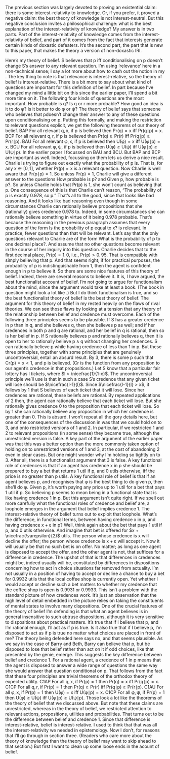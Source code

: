 
The previous section was largely devoted to proving an existential claim: there is some interest-relativity to knowledge. Or, if you prefer, it proved a negative claim: the best theory of knowledge is not interest-neutral. But this negative conclusion invites a philosophical challenge: what is the best explanation of the interest-relativity of knowledge? My answer is in two parts. Part of the interest-relativity of knowledge comes from the interest-relativity of belief, and part of it comes from the fact that interests generate certain kinds of doxastic defeaters. It’s the second part, the part that is new to this paper, that makes the theory a version of non-doxastic IRI.

Here’s my theory of belief. S believes that p iff conditionalising on p doesn’t change S’s answer to any relevant question. I’m using ‘relevance’ here in a non-technical sense; I say a lot more about how to cash out the notion in my . The key thing to note is that relevance is interest-relative, so the theory of belief is interest-relative. There is a bit more to say about what kind of questions are important for this definition of belief. In part because I’ve changed my mind a little bit on this since the earlier paper, I’ll spend a bit more time on it. The following four kinds of questions are the most important.
How probable is q?
Is q or r more probable?
How good an idea is it to do φ?
Is it better to do φ or ψ?
The theory of belief says that someone who believes that pdoesn’t change their answer to any of these questions upon conditionalising on p. Putting this formally, and making the restriction to relevant questions explicit, we get the following theorems of our theory of belief.
BAP
For all relevant q, x, if p is believed then Pr(q) = x iff Pr(q∣p) = x.
BCP
For all relevant q, r, if p is believed then Pr(q) ≥ Pr(r) iff Pr(q∣p) ≥ Pr(r∣p).
BAU
For all relevant φ, x, if p is believed then U(φ) = x iff U(φ∣p) = x.
BCU
For all relevant φ, ψ, if p is believed then U(φ) ≥ U(ψ) iff U(φ∣p) ≥ U(ψ∣p).
In the earlier paper I focussed on BAU and BCU. But BAP and BCP are important as well. Indeed, focussing on them lets us derive a nice result.
Charlie is trying to figure out exactly what the probability of p is. That is, for any x ∈ [0, 1], whether Pr(p) = x is a relevant question. Now Charlie is well aware that Pr(p∣p) = 1. So unless Pr(p) = 1, Charlie will give a different answer to the questions How probable is p? and Given p, how probable is p?. So unless Charlie holds that Pr(p) is 1, she won’t count as believing that p. One consequence of this is that Charlie can’t reason, “The probability of p is exactly 0.978, so p.” That’s all to the good, since that looks like bad reasoning. And it looks like bad reasoning even though in some circumstances Charlie can rationally believe propositions that she (rationally) gives credence 0.978 to. Indeed, in some circumstances she can rationally believe something in virtue of it being 0.978 probable.
That’s because the reasoning in the previous paragraph assumes that every question of the form Is the probability of p equal to x? is relevant. In practice, fewer questions than that will be relevant. Let’s say that the only questions relevant to Charlie are of the form What is the probability of p to one decimal place?. And assume that no other questions become relevant in the course of her inquiry into this question. Charlie decides that to the first decimal place, Pr(p) = 1. 0, i.e., Pr(p) > 0. 95. That is compatible with simply believing that p. And that seems right; if for practical purposes, the probability of p is indistinguishable from 1, then the agent is confident enough in p to believe it.
So there are some nice features of this theory of belief. Indeed, there are several reasons to believe it. It is, I have argued, the best functionalist account of belief. I’m not going to argue for functionalism about the mind, since the argument would take at least a book. (The book in question might look a lot like .) But I do think functionalism is true, and so the best functionalist theory of belief is the best theory of belief.
The argument for this theory of belief in my  rested heavily on the flaws of rival theories. We can see those flaws by looking at a tension that any theory of the relationship between belief and credence must overcome. Each of the following three principles seems to be plausible.
If S has a greater credence in p than in q, and she believes q, then she believes p as well; and if her credences in both p and q are rational, and her belief in q is rational, then so is her belief in p.
If S rationally believes p and rationally believes q, then it is open to her to rationally believe p ∧ q without changing her credences.
S can rationally believe p while having credence of less than 1 in p.
But these three principles, together with some principles that are genuinely uncontroversial, entail an absurd result. By 3, there is some p such that Cr(p) = x < 1, and p is believed. (Cr is the function from any proposition to our agent’s credence in that propositions.) Let S know that a particular fair lottery has l tickets, where $l > \nicefrac{1}{1-x}$. The uncontroversial principle we’ll use is that in such a case S’s credence that any given ticket will lose should be $\nicefrac{l-1}{l}$. Since $\nicefrac{l-1}{l} > x$, it follows by 1 that S believes of each ticket that it will lose. Since her credences are rational, these beliefs are rational. By repeated applications of 2 then, the agent can rationally believe that each ticket will lose. But she rationally gives credence 0 to the proposition that each ticket will lose. So by 1 she can rationally believe any proposition in which her credence is greater than 0. This is absurd.
I won’t repeat all the gory details here, but one of the consequences of the discussion in  was that we could hold on to 3, and onto restricted versions of 1 and 2. In particular, if we restricted 1 and 2 to relevant propositions (in some sense) they became true, although the unrestricted version is false. A key part of the argument of the earlier paper was that this was a better option than the more commonly taken option of holding on to unrestricted versions of 1 and 3, at the cost of abandoning 2 even in clear cases. But one might wonder why I’m holding so tightly on to 3. After all, there is a functionalist argument that 3 is false.
A key functional role of credences is that if an agent has credence x in p she should be prepared to buy a bet that returns 1 util if p, and 0 utils otherwise, iff the price is no greater than p utils. A key functional role of belief is that if an agent believes p, and recognises that φ is the best thing to do given p, then she’ll do φ. Given p, it’s worth paying any price up to 1 util for a bet that pays 1 util if p. So believing p seems to mean being in a functional state that is like having credence 1 in p.
But this argument isn’t quite right. If we spell out more carefully what the functional roles of credence and belief are, a loophole emerges in the argument that belief implies credence 1. The interest-relative theory of belief turns out to exploit that loophole. What’s the difference, in functional terms, between having credence x in p, and having credence x + ɛ in p? Well, think again about the bet that pays 1 util if p, and 0 utils otherwise. And imagine that bet is offered for $x + \nicefrac{\varepsilon}{2}$ utils. The person whose credence is x will decline the offer; the person whose credence is x + ɛ will accept it. Now it will usually be that no such bet is on offer. No matter; as long as one agent is disposed to accept the offer, and the other agent is not, that suffices for a difference in credence.
The upshot of that is that differences in credences might be, indeed usually will be, constituted by differences in dispositions concerning how to act in choice situations far removed from actuality. I’m not usually in a position of having to accept or decline a chance to buy a bet for 0.9932 utils that the local coffee shop is currently open. Yet whether I would accept or decline such a bet matters to whether my credence that the coffee shop is open is 0.9931 or 0.9933. This isn’t a problem with the standard picture of how credences work. It’s just an observation that the high level of detail embedded in the picture relies on taking the constituents of mental states to involve many dispositions.
One of the crucial features of the theory of belief I’m defending is that what an agent believes is in general insensitive to such abtruse dispositions, although it is very sensitive to dispositions about practical matters. It’s true that if I believe that p, and I’m rational enough, I’ll act as if p is true. Is it also true that if I believe p, I’m disposed to act as if p is true no matter what choices are placed in front of me? The theory being defended here says no, and that seems plausible. As we say in the case of Barry and Beth, Barry can believe that p, but be disposed to lose that belief rather than act on it if odd choices, like that presented by the genie, emerge.
This suggests the key difference between belief and credence 1. For a rational agent, a credence of 1 in p means that the agent is disposed to answer a wide range of questions the same way she would answer that question conditional on p. That follows from the fact that these four principles are trivial theorems of the orthodox theory of expected utility.
C1AP
For all q, x, if Pr(p) = 1 then Pr(q) = x iff Pr(q∣p) = x.
C1CP
For all q, r, if Pr(p) = 1 then Pr(q) ≥ Pr(r) iff Pr(q∣p) ≥ Pr(r∣p).
C1AU
For all φ, x, if Pr(p) = 1 then U(φ) = x iff U(φ∣p) = x.
C1CP
For all φ, ψ, if Pr(p) = 1 then U(φ) ≥ U(ψ) iff U(φ∣p) ≥ U(ψ∣p).
Those look a lot like the theorems of the theory of belief that we discussed above. But note that these claims are unrestricted, whereas in the theory of belief, we restricted attention to relevant actions, propositions, utilities and probabilities. That turns out to be the difference between belief and credence 1. Since that difference is interest-relative, belief is interest-relative.
I used to think that that was all the interest-relativity we needed in epistemology. Now I don’t, for reasons that I’ll go through in section three. (Readers who care more about the theory of knowledge than the theory of belief may want to skip ahead to that section.) But first I want to clean up some loose ends in the acount of belief.